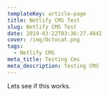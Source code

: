 ```yaml
---
templateKey: article-page
title: Netlify CMS Test
slug: Netlify CMS Test
date: 2019-03-22T03:36:27.484Z
cover: /img/Octocat.png
tags:
  - Netlify CMS
meta_title: Testing Cms
meta_description: Testing CMS
---
```

Lets see if this works.
